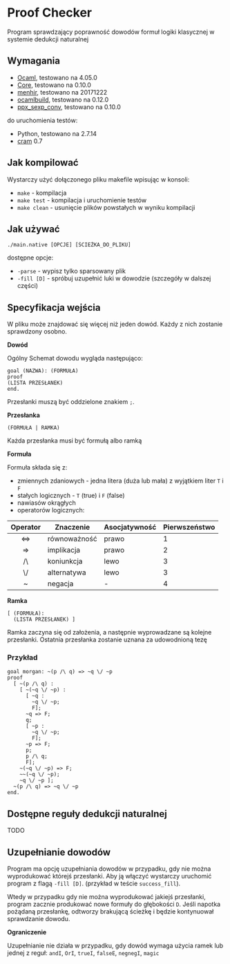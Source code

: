 # Proof Checker
Program sprawdzający poprawność dowodów formuł logiki klasycznej w systemie dedukcji naturalnej

## Wymagania
- [Ocaml][ocaml], testowano na 4.05.0
- [Core][core], testowano na 0.10.0
- [menhir][menhir], testowano na 20171222
- [ocamlbuild][ocamlbuild], testowano na 0.12.0
- [ppx_sexp_conv][ppx], testowano na 0.10.0

do uruchomienia testów:

- Python, testowano na 2.7.14
- [cram][cram] 0.7

## Jak kompilować
Wystarczy użyć dołączonego pliku makefile wpisując w konsoli:

- `make` - kompilacja
- `make test` - kompilacja i uruchomienie testów
- `make clean` - usunięcie plików powstałych w wyniku kompilacji

## Jak używać
```
./main.native [OPCJE] [ŚCIEŻKA_DO_PLIKU]
```

dostępne opcje:
* `-parse` - wypisz tylko sparsowany plik
* `-fill [D]` - spróbuj uzupełnić luki w dowodzie (szczegóły w dalszej części)

## Specyfikacja wejścia

W pliku może znajdować się więcej niż jeden dowód. Każdy z nich zostanie sprawdzony osobno.

**Dowód**

Ogólny Schemat dowodu wygląda następująco:
```
goal (NAZWA): (FORMUŁA)
proof
(LISTA PRZESŁANEK)
end.
```
Przesłanki muszą być oddzielone znakiem `;`. 

**Przesłanka**
```
(FORMUŁA | RAMKA)
```
Każda przesłanka musi być formułą albo ramką

**Formuła**

Formuła składa się z:
- zmiennych zdaniowych - jedna litera (duża lub mała) z wyjątkiem liter `T` i `F`
- stałych logicznych - `T` (true) i `F` (false)
- nawiasów okrągłych 
- operatorów logicznych:

| Operator | Znaczenie    | Asocjatywność | Pierwszeństwo |
|:--------:|--------------|---------------|---------------|
|    <=>   | równoważność |     prawo     |       1       |
|    =>    | implikacja   |     prawo     |       2       |
|    /\\   | koniunkcja   |      lewo     |       3       |
|    \\/   | alternatywa  |      lewo     |       3       |
|     ~    | negacja      |       -       |       4       |

**Ramka**
```
[ (FORMUŁA):
  (LISTA PRZESŁANEK) ]
```
Ramka zaczyna się od założenia, a następnie wyprowadzane są kolejne przesłanki. Ostatnia przesłanka zostanie uznana za udowodnioną tezę

### Przykład
```
goal morgan: ~(p /\ q) => ~q \/ ~p
proof
  [ ~(p /\ q) :
    [ ~(~q \/ ~p) :
      [ ~q :
        ~q \/ ~p;
        F];
      ~q => F;
      q;
      [ ~p :
        ~q \/ ~p;
        F];
      ~p => F;
      p;
      p /\ q;
      F];
    ~(~q \/ ~p) => F;
    ~~(~q \/ ~p);
    ~q \/ ~p ];
  ~(p /\ q) => ~q \/ ~p
end.
```

## Dostępne reguły dedukcji naturalnej

TODO

## Uzupełnianie dowodów

Program ma opcję uzupełniania dowodów w przypadku, gdy nie można wyprodukować którejś przesłanki. Aby ją włączyć wystarczy uruchomić program z flagą `-fill [D]`. (przykład w teście `success_fill`).

Wtedy w przypadku gdy nie można wyprodukować jakiejś przesłanki, program zacznie produkować nowe formuły do głębokości `D`. Jeśli napotka pożądaną przesłankę, odtworzy brakującą ścieżkę i będzie kontynuował sprawdzanie dowodu.

**Ograniczenie**

Uzupełnianie nie działa w przypadku, gdy dowód wymaga użycia ramek lub jednej z reguł: `andI`, `OrI`, `trueI`, `falseE`, `negnegI`, `magic`

[ocaml]: http://caml.inria.fr
[core]: https://opam.ocaml.org/packages/core/core.v0.10.0/
[menhir]: https://opam.ocaml.org/packages/menhir/menhir.20171222/
[ocamlbuild]: https://opam.ocaml.org/packages/ocamlbuild/ocamlbuild.0.12.0/
[ppx]: https://opam.ocaml.org/packages/ppx_sexp_conv/ppx_sexp_conv.v0.10.0
[cram]: https://pypi.python.org/pypi/cram/0.7
